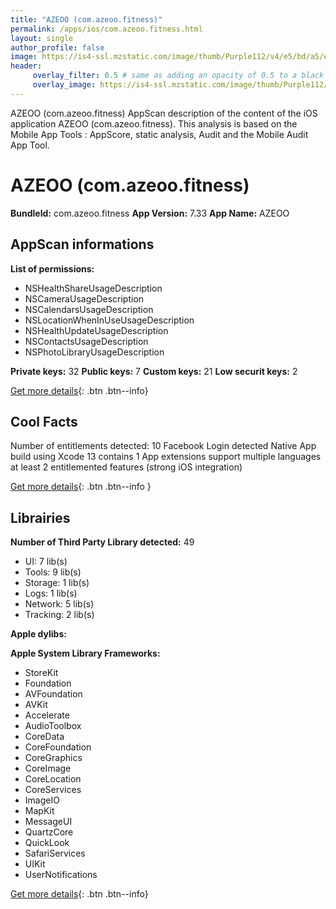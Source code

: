 ```yaml
---
title: "AZEOO (com.azeoo.fitness)"
permalink: /apps/ios/com.azeoo.fitness.html
layout: single
author_profile: false
image: https://is4-ssl.mzstatic.com/image/thumb/Purple112/v4/e5/bd/a5/e5bda55f-5159-8bfb-85c9-3663d3605234/AppIcon-Azeoo3-1x_U007emarketing-0-10-0-85-220.png/512x512bb.jpg
header: 
     overlay_filter: 0.5 # same as adding an opacity of 0.5 to a black background
     overlay_image: https://is4-ssl.mzstatic.com/image/thumb/Purple112/v4/e5/bd/a5/e5bda55f-5159-8bfb-85c9-3663d3605234/AppIcon-Azeoo3-1x_U007emarketing-0-10-0-85-220.png/512x512bb.jpg
---
```

AZEOO (com.azeoo.fitness) AppScan description of the content of the iOS application AZEOO (com.azeoo.fitness). This analysis is based on the Mobile App Tools : AppScore, static analysis, Audit and the Mobile Audit App Tool.

# AZEOO (com.azeoo.fitness)

**BundleId:** com.azeoo.fitness
**App Version:** 7.33
**App Name:** AZEOO


## AppScan informations 

**List of permissions:** 
- NSHealthShareUsageDescription
- NSCameraUsageDescription
- NSCalendarsUsageDescription
- NSLocationWhenInUseUsageDescription
- NSHealthUpdateUsageDescription
- NSContactsUsageDescription
- NSPhotoLibraryUsageDescription
  
  
**Private keys:** 32
**Public keys:** 7
**Custom keys:** 21
**Low securit keys:** 2
  
[Get more details](/pricing.html){: .btn .btn--info}

## Cool Facts

Number of entitlements detected: 10
Facebook Login detected
Native App
build using Xcode 13
contains 1 App extensions
support multiple languages
at least 2 entitlemented features (strong iOS integration)
  
[Get more details](/pricing.html){: .btn .btn--info }

## Librairies 
**Number of Third Party Library detected:** 49
- UI: 7 lib(s)
- Tools: 9 lib(s)
- Storage: 1 lib(s)
- Logs: 1 lib(s)
- Network: 5 lib(s)
- Tracking: 2 lib(s)


**Apple dylibs:**


**Apple System Library Frameworks:**
- StoreKit
- Foundation
- AVFoundation
- AVKit
- Accelerate
- AudioToolbox
- CoreData
- CoreFoundation
- CoreGraphics
- CoreImage
- CoreLocation
- CoreServices
- ImageIO
- MapKit
- MessageUI
- QuartzCore
- QuickLook
- SafariServices
- UIKit
- UserNotifications


  
[Get more details](/pricing.html){: .btn .btn--info}


